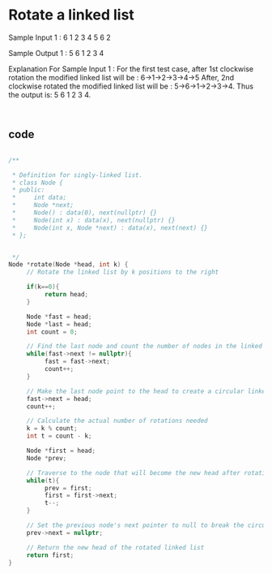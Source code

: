 # Rotate a linked list

Sample Input 1 :
6
1 2 3 4 5 6
2


Sample Output 1 :
5 6 1 2 3 4


Explanation For Sample Input 1 :
For the first test case, after 1st clockwise rotation the modified linked list will be : 6->1->2->3->4->5
After, 2nd clockwise rotated the modified linked list will be : 5->6->1->2->3->4.
Thus the output is: 5 6 1 2 3 4.


```md



```

## code
```cpp

/**

 * Definition for singly-linked list.
 * class Node {
 * public:
 *     int data;
 *     Node *next;
 *     Node() : data(0), next(nullptr) {}
 *     Node(int x) : data(x), next(nullptr) {}
 *     Node(int x, Node *next) : data(x), next(next) {}
 * };


 */
Node *rotate(Node *head, int k) {
     // Rotate the linked list by k positions to the right

     if(k==0){
          return head;
     }

     Node *fast = head;
     Node *last = head;
     int count = 0;

     // Find the last node and count the number of nodes in the linked list
     while(fast->next != nullptr){
          fast = fast->next;
          count++;
     }

     // Make the last node point to the head to create a circular linked list
     fast->next = head;
     count++;

     // Calculate the actual number of rotations needed
     k = k % count;
     int t = count - k;

     Node *first = head;
     Node *prev;

     // Traverse to the node that will become the new head after rotation
     while(t){
          prev = first;
          first = first->next;
          t--;
     }

     // Set the previous node's next pointer to null to break the circular linked list
     prev->next = nullptr;

     // Return the new head of the rotated linked list
     return first;
}


```